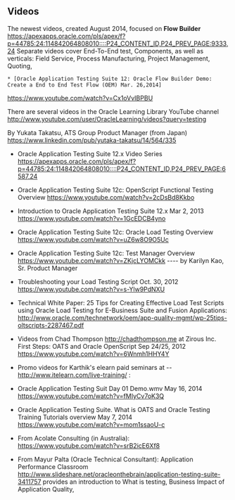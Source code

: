 ## Videos

The newest videos, created August 2014, focused on **Flow Builder**
https://apexapps.oracle.com/pls/apex/f?p=44785:24:114842064808010::::P24_CONTENT_ID,P24_PREV_PAGE:9333,24
Separate videos cover End-To-End test, Components, 
as well as verticals: Field Service, Process Manufacturing, Project Management, Quoting, 

	* [Oracle Application Testing Suite 12: Oracle Flow Builder Demo: Create a End to End Test Flow (OEM) Mar. 26,2014]
https://www.youtube.com/watch?v=Cx1oVvIBPBU
	
There are several videos in the Oracle Learning Library YouTube channel
http://www.youtube.com/user/OracleLearning/videos?query=testing

By Yukata Takatsu, ATS Group Product Manager (from Japan)
https://www.linkedin.com/pub/yutaka-takatsu/14/564/335

* Oracle Application Testing Suite 12.x Video Series
https://apexapps.oracle.com/pls/apex/f?p=44785:24:114842064808010::::P24_CONTENT_ID,P24_PREV_PAGE:6587,24

* Oracle Application Testing Suite 12c: OpenScript Functional Testing Overview https://www.youtube.com/watch?v=2cDsBd8Kkbo

* Introduction to Oracle Application Testing Suite 12.x Mar 2, 2013
https://www.youtube.com/watch?v=1GcEDCB4yno

* Oracle Application Testing Suite 12c: Oracle Load Testing Overview
https://www.youtube.com/watch?v=uZ6w8O9O5Uc

* Oracle Application Testing Suite 12c: Test Manager Overview 
https://www.youtube.com/watch?v=ZKjcLYOMCkk ---- by Karilyn Kao, Sr. Product Manager

* Troubleshooting your Load Testing Script Oct. 30, 2012
https://www.youtube.com/watch?v=s-Ylw9PdNXU

* Technical White Paper: 25 Tips for Creating Effective Load Test Scripts using Oracle Load Testing for E-Business Suite and Fusion Applications: 
http://www.oracle.com/technetwork/oem/app-quality-mgmt/wp-25tips-oltscripts-2287467.pdf

* Videos from Chad Thompson http://chadthompson.me at Zirous Inc. First Steps: OATS and Oracle OpenScript Sep 24/25, 2012
https://www.youtube.com/watch?v=6Wnmh1HHY4Y

* Promo videos for Karthik's elearn paid seminars at --
http://www.itelearn.com/live-training/ :

* Oracle Application Testing Suit Day 01 Demo.wmv May 16, 2014
https://www.youtube.com/watch?v=fMIyCv7oK3Q

* Oracle Application Testing Suite. What is OATS and Oracle Testing Training Tutorials overview May 7, 2014
https://www.youtube.com/watch?v=mom1ssaoU-c

* From Acolate Consulting (in Australia):
https://www.youtube.com/watch?v=srB2icE6Xf8

* From Mayur Palta (Oracle Technical Consultant):
	Application Performance Classroom http://www.slideshare.net/oracleonthebrain/application-testing-suite-3411757
	provides an introduction to What is testing, Business Impact of Application Quality,  

